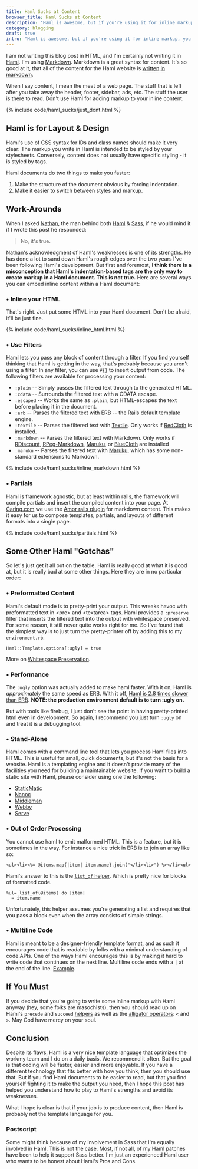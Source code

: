 ```yaml
---
title: Haml Sucks at Content
browser_title: Haml Sucks at Content
description: "Haml is awesome, but if you're using it for inline markup, you're doing it wrong."
category: blogging
draft: true
intro: "Haml is awesome, but if you're using it for inline markup, you're doing it wrong."
---
```


I am not writing this blog post in HTML, and I'm certainly not writing it in [Haml][haml]. I'm using [Markdown][markdown]. Markdown is a great syntax for content. It's so good at it, that all of the content for the Haml website is [written][haml-ex1] [in][haml-ex2] [markdown][haml-ex3]. 

When I say content, I mean the meat of a web page. The stuff that is left after you take away the header, footer, sidebar, ads, etc. The stuff the user is there to read. Don't use Haml for adding markup to your inline content.

{% include code/haml_sucks/just_dont.html %}

Haml is for Layout & Design
---------------------------

Haml's use of CSS syntax for IDs and class names should make it very clear: The markup you write in Haml is intended to be styled by your stylesheets. Conversely, content does not usually have specific styling - it is styled by tags.

Haml documents do two things to make you faster:

1. Make the structure of the document obvious by forcing indentation.
2. Make it easier to switch between styles and markup.

Work-Arounds
------------

When I asked [Nathan](http://nex-3.com/), the man behind both [Haml][haml] & [Sass][sass], if he would mind it if I wrote this post he responded:

> No, it's true.

Nathan's acknowledgment of Haml's weaknesses is one of its strengths. He has done a lot to sand down Haml's rough edges over the two years I've been following Haml's development. But first and foremost, **I think there is a misconception that Haml's indentation-based tags are the only way to create markup in a Haml document. This is not true.** Here are several ways you can embed inline content within a Haml document:

### &bull; Inline your HTML

That's right. Just put some HTML into your Haml document. Don't be afraid, it'll be just fine.

{% include code/haml_sucks/inline_html.html %}

### &bull; Use Filters

Haml lets you pass any block of content through a filter. If you find yourself thinking that Haml is getting in the way, that's probably because you aren't using a filter. In any filter, you can use `#{}` to insert output from code. The following filters are available for processing your content:

* `:plain` -- Simply passes the filtered text through to the generated HTML.
* `:cdata` -- Surrounds the filtered text with a CDATA escape.
* `:escaped` -- Works the same as `:plain`, but HTML-escapes the text before placing it in the document.
* `:erb` -- Parses the filtered text with ERB -- the Rails default template engine.
* `:textile` -- Parses the filtered text with [Textile](http://www.textism.com/tools/textile). Only works if [RedCloth](http://redcloth.org/) is installed.
* `:markdown` -- Parses the filtered text with Markdown. Only works if [RDiscount](http://github.com/rtomayko/rdiscount), [RPeg-Markdown](http://github.com/rtomayko/rpeg-markdown), [Maruku](http://maruku.rubyforge.org/), or [BlueCloth](http://haml-lang.com/docs/yardoc/www.deveiate.org/projects/BlueCloth) are installed
* `:maruku` -- Parses the filtered text with [Maruku](http://maruku.rubyforge.org/), which has some non-standard extensions to Markdown.

{% include code/haml_sucks/inline_markdown.html %}

### &bull; Partials

Haml is framework agnostic, but at least within rails, the framework will compile partials and insert the compiled content into your page. At [Caring.com](http://www.caring.com) we use the [Amor rails plugin](http://github.com/caring/amor) for markdown content. This makes it easy for us to compose templates, partials, and layouts of different formats into a single page.

{% include code/haml_sucks/partials.html %}

Some Other Haml "Gotchas"
-------------------------

So let's just get it all out on the table. Haml is really good at what it is good at, but it is really bad at some other things. Here they are in no particular order:

### &bull; Preformatted Content

Haml's default mode is to pretty-print your output. This wreaks havoc with preformatted text in &lt;pre> and &lt;textarea> tags. Haml provides a `:preserve` filter that inserts the filtered text into the output with whitespace preserved. For some reason, it still never quite works right for me. So I've found that the simplest way is to just turn the pretty-printer off by adding this to my `environment.rb`:

    Haml::Template.options[:ugly] = true

More on [Whitespace Preservation](http://haml-lang.com/docs/yardoc/file.HAML_REFERENCE.html#whitespace_preservation).

### &bull; Performance

The `:ugly` option was actually added to make haml faster. With it on, Haml is *approximately* the same speed as ERB. With it off, [Haml is 2.8 times slower than ERB](http://nex-3.com/posts/87-haml-benchmark-numbers-for-2-2). **NOTE: the production environment default is to turn :ugly on.**

But with tools like firebug, I just don't see the point in having pretty-printed html even in development. So again, I recommend you just turn `:ugly` on and treat it is a debugging tool.

### &bull; Stand-Alone

Haml comes with a command line tool that lets you process Haml files into HTML. This is useful for small, quick documents, but it's not the basis for a website. Haml is a templating engine and it doesn't provide many of the facilities you need for building a maintainable website. If you want to build a static site with Haml, please consider using one the following:

* [StaticMatic](http://github.com/staticmatic/staticmatic)
* [Nanoc](http://nanoc.stoneship.org/)
* [Middleman](http://github.com/tdreyno/middleman/)
* [Webby](http://github.com/TwP/webby/)
* [Serve](http://github.com/jlong/serve/)

### &bull; Out of Order Processing

You cannot use haml to emit malformed HTML. This is a feature, but it is sometimes in the way. For instance a nice trick in ERB is to join an array like so:

    <ul><li><%= @items.map{|item| item.name}.join("</li><li>") %></li><ul>

Haml's answer to this is the [`list_of` helper](http://haml-lang.com/docs/yardoc/Haml/Helpers.html#list_of-instance_method). Which is pretty nice for blocks of formatted code.

    %ul= list_of(@items) do |item|
      = item.name

Unfortunately, this helper assumes you're generating a list and requires that you pass a block even when the array consists of simple strings.

### &bull; Multiline Code

Haml is meant to be a designer-friendly template format, and as such it encourages code that is readable by folks with a minimal understanding of code APIs. One of the ways Haml encourages this is by making it hard to write code that continues on the next line. Multiline code ends with a `|` at the end of the line. [Example](multiline).

If You Must
-----------

If you decide that you're going to write some inline markup with Haml anyway (hey, some folks are masochists), then you should read up on Haml's `precede` and `succeed` [helpers][helpers] as well as the [alligator operators][alligators]: `<` and `>`. May God have mercy on your soul.

Conclusion
----------

Despite its flaws, Haml is a very nice template language that optimizes the workmy team and I do on a daily basis. We recommend it often. But the goal is that coding will be faster, easier and more enjoyable. If you have a different technology that fits better with how you think, then you should use that. But if you find Haml documents to be easier to read, but that you find yourself fighting it to make the output you need, then I hope this post has helped you understand how to play to Haml's strengths and avoid its weaknesses.

What I hope is clear is that if your job is to produce content, then Haml is probably not the template language for you.

### Postscript

Some might think because of my involvement in Sass that I'm equally involved in Haml. This is not the case. Most, if not all, of my Haml patches have been to help it support Sass better. I'm just an experienced Haml user who wants to be honest about Haml's Pros and Cons.

[alligators]: http://haml-lang.com/docs/yardoc/file.HAML_REFERENCE.html#whitespace_removal__and_
[haml]: http://haml-lang.com
[haml-ex1]: http://github.com/nex3/haml/blob/haml-pages/src/pages/about.haml
[haml-ex2]: http://github.com/nex3/haml/blob/haml-pages/src/pages/help.haml
[haml-ex3]: http://github.com/nex3/haml/blob/haml-pages/src/pages/release-notes.haml
[helpers]: http://haml-lang.com/docs/yardoc/Haml/Helpers.html
[markdown]: http://daringfireball.net/projects/markdown/
[multiline]: http://haml-lang.com/docs/yardoc/file.HAML_REFERENCE.html#multiline
[sass]: http://sass-lang.com
